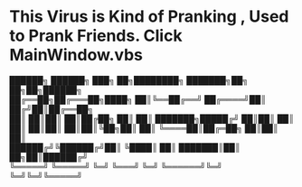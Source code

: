 # This Virus is Kind of Pranking , Used to Prank Friends. Click MainWindow.vbs
██████╗  ██████╗ ███╗   ██╗████████╗    ███████╗██╗  ██╗██╗██████╗     
██╔══██╗██╔═══██╗████╗  ██║╚══██╔══╝    ██╔════╝██║ ██╔╝██║██╔══██╗    
██║  ██║██║   ██║██╔██╗ ██║   ██║       ███████╗█████╔╝ ██║██║  ██║    
██║  ██║██║   ██║██║╚██╗██║   ██║       ╚════██║██╔═██╗ ██║██║  ██║    
██████╔╝╚██████╔╝██║ ╚████║   ██║       ███████║██║  ██╗██║██████╔╝    
╚═════╝  ╚═════╝ ╚═╝  ╚═══╝   ╚═╝       ╚══════╝╚═╝  ╚═╝╚═╝╚═════╝     
                                                                       
                                                                       

